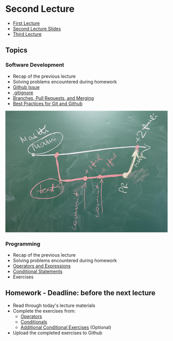 # Second Lecture

- [First Lecture](../Lesson-01/README.md)
- [Second Lecture Slides](Slides.md)
- [Third Lecture](../Lesson-03/README.md)

## Topics

### Software Development

- Recap of the previous lecture
- Solving problems encountered during homework
- [Github Issue](../../../Software-Development/Topics/Github-Issue/README.md)
- [.gitignore](../../../Software-Development/Topics/Gitignore/README.md)
- [Branches, Pull Requests, and Merging](../../../Software-Development/Topics/Branch/README.md)
- [Best Practices for Git and Github](../../../Software-Development/Topics/Git-Best-Practices/README.md)

![Image drawn on the whiteboard during the second lecture](git-flow.jpg)

### Programming

- Recap of the previous lecture
- Solving problems encountered during homework
- [Operators and Expressions](../../../Programming-Basics/Topics/Operators/README.md)
- [Conditional Statements](../../../Programming-Basics/Topics/Conditionals/README.md)
- Exercises

## Homework - Deadline: before the next lecture

- Read through today's lecture materials
- Complete the exercises from:
  - [Operators](../../../Programming-Basics/Topics/Operators/README.md#harjutused)
  - [Conditionals](../../../Programming-Basics/Topics/Conditionals/README.md#harjutused)
  - [Additional Conditional Exercises](../../../Programming-Basics/Topics/Conditionals/Exercises.md) (Optional)
- Upload the completed exercises to Github
